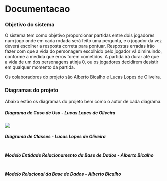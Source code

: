 # Documentacao
<h3>Objetivo do sistema</h3>

O sistema tem como objetivo proporcionar partidas entre dois jogadores num jogo onde em cada rodada será feito uma pergunta, e o jogador da vez deverá escolher a resposta correta para pontuar. Respostas erradas irão fazer com que a vida do personagem escolhido pelo jogador vá diminuindo, conforme a medida que erros forem cometidos. A partida irá durar até que a vida de um dos personagens atinja 0, ou os jogadores decidirem desistir em qualquer momento da partida.

Os colaboradores do projeto são Alberto Bicalho e Lucas Lopes de Oliveira.

<h3>Diagramas do projeto</h3>
Abaixo estão os diagramas do projeto bem como o autor de cada diagrama.

<h5>Diagrama de Caso de Uso - Lucas Lopes de Oliveira</h5>
<img src="https://bn1304files.storage.live.com/y4mKa8CxCYySuXkvAH-_YAsGH_P-dn-ObunddHVjC8k-ZICrT4FjMqw6h36UbCHKS9JiR06xV5ZYrGqWEKYxWwNKn14DHJ2HBc07cYykmwPjJ8lc7dac02Rl0VoaG9D6qSMdO0t45U_oTPkQaL1SPU4yfp3xGfT_pDLWRCIJV5MT6CaGloDUNo8Zd9u5a7xhkVa?width=2925&height=2213&cropmode=none">

<h5>Diagrama de Classes - Lucas Lopes de Oliveira</h5>
<img src="">

<h5>Modelo Entidade Relacionamento da Base de Dados - Alberto Bicalho</h5>
<img src="">

<h5>Modelo Relacional da Base de Dados - Alberto Bicalho</h5>
<img src="">
